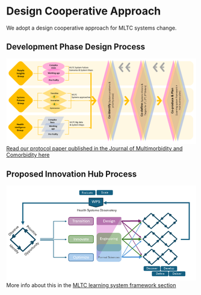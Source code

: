 # Design Cooperative Approach
We adopt a design cooperative approach for MLTC systems change.

## Development Phase Design Process 
![Development stage design process](../assets/development-design-process.png) 
<br>[Read our protocol paper published in the Journal of Multimorbidity and Comorbidity here](https://journals.sagepub.com/doi/10.1177/26335565241272682)

## Proposed Innovation Hub Process 
![Innovation hub learning system design process](../assets/eoi-design-process.png)
<br>More info about this in the [MLTC learning system framework section](../collective-outcomes/MLTC-learning-system-framework.md)
